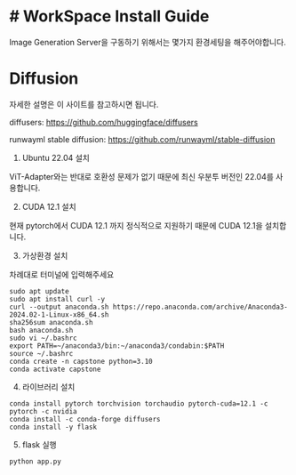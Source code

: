 # # WorkSpace Install Guide
Image Generation Server을 구동하기 위해서는 몇가지 환경세팅을 해주어야합니다.

# Diffusion
자세한 설명은 이 사이트를 참고하시면 됩니다.

diffusers: https://github.com/huggingface/diffusers

runwayml stable diffusion: https://github.com/runwayml/stable-diffusion

1. Ubuntu 22.04 설치

ViT-Adapter와는 반대로 호환성 문제가 없기 때문에 최신 우분투 버전인 22.04를 사용합니다.

2. CUDA 12.1 설치

현재 pytorch에서 CUDA 12.1 까지 정식적으로 지원하기 때문에 CUDA 12.1을 설치합니다.

3. 가상환경 설치

차례대로 터미널에 입력해주세요

```
sudo apt update
sudo apt install curl -y
curl --output anaconda.sh https://repo.anaconda.com/archive/Anaconda3-2024.02-1-Linux-x86_64.sh
sha256sum anaconda.sh
bash anaconda.sh
sudo vi ~/.bashrc
export PATH=~/anaconda3/bin:~/anaconda3/condabin:$PATH
source ~/.bashrc
conda create -n capstone python=3.10
conda activate capstone
```

4. 라이브러리 설치
```
conda install pytorch torchvision torchaudio pytorch-cuda=12.1 -c pytorch -c nvidia
conda install -c conda-forge diffusers
conda install -y flask
```

5. flask 실행
```
python app.py
```